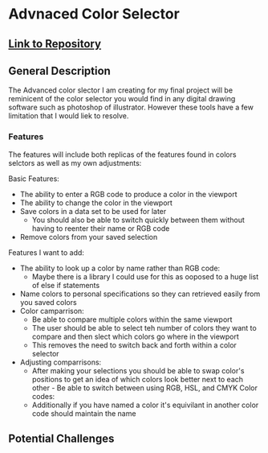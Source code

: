 # Advnaced Color Selector

## [Link to Repository]([url](https://github.com/Dev-McElroy/Final-Project-Proposal.git))

## General Description

The Advanced color slector I am creating for my final project will be reminicent of the color selector you would find in any digital drawing software such as photoshop of illustrator. However these tools have a few limitation that I would liek to resolve.
### Features

The features will include both replicas of the features found in colors selctors as well as my own adjustments:


Basic Features:

- The ability to enter a RGB code to produce a color in the viewport
- The ability to change the color in the viewport
- Save colors in a data set to be used for later
  - You should also be able to switch quickly between them without having to reenter their name or RGB code
- Remove colors from your saved selection


Features I want to add:

- The ability to look up a color by name rather than RGB code:
  - Maybe there is a library I could use for this as ooposed to a huge list of else if statements
- Name colors to personal specifications so they can retrieved easily from you saved colors
- Color camparrison:
  - Be able to compare multiple colors within the same viewport
  - The user should be able to select teh number of colors they want to compare and then slect which colors go where in the viewport
  - This removes the need to switch back and forth within a color selector
- Adjusting comparrisons:
  - After making your selections you should be able to swap color's positions to get an idea of which colors look better next to each other - Be able to switch between using RGB, HSL, and CMYK Color codes:
  - Additionally if you have named a color it's equivilant in another color code should maintain the name
 
## Potential Challenges
